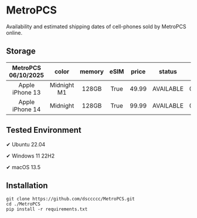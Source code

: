 # MetroPCS
Availability and estimated shipping dates of cell-phones sold by MetroPCS online.
## Storage
|MetroPCS 06/10/2025|color|memory|eSIM|price|status|shipping from|shipping to|
|:--:|:--:|:--:|:--:|:--:|:--:|:--:|:--:|
|Apple iPhone 13|Midnight M1|128GB|True|49.99|AVAILABLE|06/10/2025|06/13/2025|
|Apple iPhone 14|Midnight|128GB|True|99.99|AVAILABLE|06/10/2025|06/13/2025|

## Tested Environment
✔ Ubuntu 22.04

✔ Windows 11 22H2

✔ macOS 13.5
## Installation
```
git clone https://github.com/dsccccc/MetroPCS.git
cd ./MetroPCS
pip install -r requirements.txt
```
